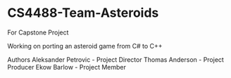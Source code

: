 # CS4488-Team-Asteroids
For Capstone Project

Working on porting an asteroid game from C# to C++

Authors 
Aleksander Petrovic - Project Director
Thomas Anderson - Project Producer
Ekow Barlow - Project Member
